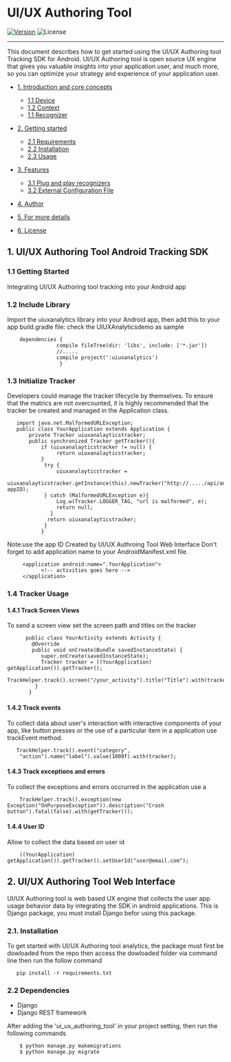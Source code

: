 #  UI/UX Authoring Tool

<!-- make your own badges from here: http://shields.io/ -->
[![Version](https://img.shields.io/badge/MM__SL__UI/UX-V2.5-ff69b4.svg)](http://www.miningminds.re.kr/english/)
![License](https://img.shields.io/badge/Apache%20License%20-Version%202.0-yellowgreen.svg)

--------------------------
<!-- Update the list and the main body. -->

This document describes how to get started using the UI/UX Authoring tool Tracking SDK for Android. UI/UX Authoring tool is open source UX engine that gives you valuable insights into your application user, and much more, so you can optimize your strategy and experience of your application user.


- [1. Introduction and core concepts](#1-introduction)
    - [1.1 Device](#11-device)
    - [1.2 Context](#12-context)
    - [1.1 Recognizer](#13-recognizer)
	
- [2. Getting started](#2-getting-started)
    - [2.1 Requirements](#21-requirements)
    - [2.2 Installation](#22-installation)
    - [2.3 Usage](#23-usage)
	
- [3. Features](#3-features)
    - [3.1 Plug and play recognizers](#31-plug-and-play-recognizers)
    - [3.2 External Configuration File](#32-external-configuration-file)
   
- [4. Author](#4-authors)

- [5. For more details](#5-for-more-details)

- [6. License](#6-license)

<!-- Main Body of the Document -->

## 1. UI/UX Authoring Tool Android Tracking SDK

### 1.1 Getting Started

Integrating UI/UX Authoring tool tracking into your Android app

### 1.2 Include Library
Import the uiuxanalytics library into your Android app, then add this to your app build.gradle file: check the UIUXAnalyticsdemo as sample

        dependencies {
                    compile fileTree(dir: 'libs', include: ['*.jar'])
                    //.....
                    compile project(':uiuxanalytics')
                     }

### 1.3 Initialize Tracker

Developers could manage the tracker lifecycle by themselves. To ensure that the matrics are not overcounted, it is highly recommended that the tracker be created and managed in the Application class. 

       import java.net.MalformedURLException;
       public class YourApplication extends Application {
           private Tracker uiuxanalayticstracker;
           public synchronized Tracker getTracker(){
               if (uiuxanalayticstracker != null) {
                    return uiuxanalayticstracker;
               }
                try {
                    uiuxanalayticstracker = 
                    uiuxanalayticstracker.getInstance(this).newTracker("http://...../api/analytics/actionlog/", appID);
                } catch (MalformedURLException e){
                    Log.w(Tracker.LOGGER_TAG, "url is malformed", e);
                    return null;
                  }
                 return uiuxanalayticstracker;
                }     
               }

Note:use the app ID Created by UI/UX Authroing Tool Web Interface 
Don't forget to add application name to your AndroidManifest.xml file.

         <application android:name=".YourApplication">
               <!-- activities goes here -->
         </application>

### 1.4 Tracker Usage

#### 1.4.1 Track Screen Views

To send a screen view set the screen path and titles on the tracker

          public class YourActivity extends Activity {
            @Override
            public void onCreate(Bundle savedInstanceState) {
               super.onCreate(savedInstanceState);
               Tracker tracker = ((YourApplication) getApplication()).getTracker();
               TrackHelper.track().screen("/your_activity").title("Title").with(tracker);
             }
           }

#### 1.4.2 Track events 

To collect data about user's interaction with interactive components of your app, like button presses or the use of a particular item in a application use trackEvent method.

       TrackHelper.track().event("category", 
        "action").name("label").value(1000f).with(tracker);

#### 1.4.3 Track exceptions and errors 
To collect the exceptions and errors occrurred in the application use a 

        TrackHelper.track().exception(new Exception("OnPurposeException")).description("Crash button").fatal(false).with(getTracker());

#### 1.4.4 User ID

Allow to collect the data based on user id

        ((YourApplication) getApplication()).getTracker().setUserId("user@email.com");



## 2. UI/UX Authoring Tool Web Interface

UI/UX Authoring tool is web based UX engine that collects the user app usage behavior data by integrating the SDK in android applications. This is Django package, you must install Django befor using this package.

### 2.1. Installation
To get started with UI/UX Authoring tool analytics, the package must first be dowloaded from the repo then access the dowloaded folder via command line then run the follow command

       pip install -r requirements.txt

### 2.2 Dependencies
* Django
* Django REST framework 



After adding the 'ui_ux_authoring_tool' in your project setting, then run the following commands

        $ python manage.py makemigrations
        $ python manage.py migrate  
